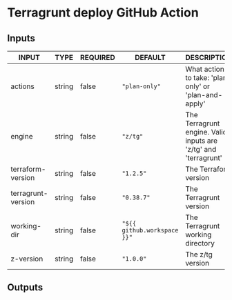 # Terragrunt deploy GitHub Action

## Inputs

<!-- AUTO-DOC-INPUT:START - Do not remove or modify this section -->

|       INPUT        |  TYPE  | REQUIRED |           DEFAULT           |                            DESCRIPTION                             |
|--------------------|--------|----------|-----------------------------|--------------------------------------------------------------------|
|      actions       | string |  false   |        `"plan-only"`        |      What action to take: 'plan-only' or<br>'plan-and-apply'       |
|       engine       | string |  false   |          `"z/tg"`           | The Terragrunt engine. Valid inputs are<br>'z/tg' and 'terragrunt' |
| terraform-version  | string |  false   |          `"1.2.5"`          |                       The Terraform version                        |
| terragrunt-version | string |  false   |         `"0.38.7"`          |                       The Terragrunt version                       |
|    working-dir     | string |  false   | `"${{ github.workspace }}"` |                  The Terragrunt working directory                  |
|     z-version      | string |  false   |          `"1.0.0"`          |                          The z/tg version                          |

<!-- AUTO-DOC-INPUT:END -->

## Outputs
